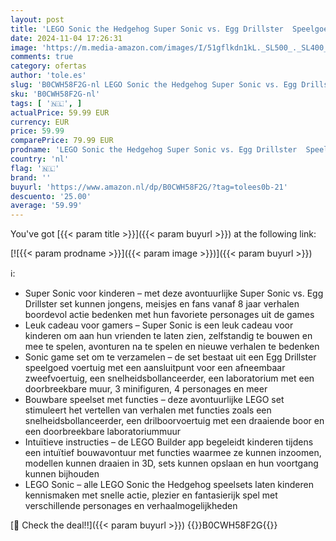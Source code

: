 ```yaml
---
layout: post
title: 'LEGO Sonic the Hedgehog Super Sonic vs. Egg Drillster  Speelgoed voor Kinderen  Avontuurlijk Bouwpakket met Shadow en Dr. Eggman  Rollenspel Cadeau voor Jongens en Meisjes vanaf 8 jaar 76999'
date: 2024-11-04 17:26:31
image: 'https://m.media-amazon.com/images/I/51gflkdn1kL._SL500_._SL400_.jpg'
comments: true
category: ofertas
author: 'tole.es'
slug: 'B0CWH58F2G-nl LEGO Sonic the Hedgehog Super Sonic vs. Egg Drillster...'
sku: 'B0CWH58F2G-nl'
tags: [ '🇳🇱', ]
actualPrice: 59.99 EUR
currency: EUR
price: 59.99
comparePrice: 79.99 EUR
prodname: 'LEGO Sonic the Hedgehog Super Sonic vs. Egg Drillster  Speelgoed voor Kinderen  Avontuurlijk Bouwpakket met Shadow en Dr. Eggman  Rollenspel Cadeau voor Jongens en Meisjes vanaf 8 jaar 76999'
country: 'nl'
flag: '🇳🇱'
brand: ''
buyurl: 'https://www.amazon.nl/dp/B0CWH58F2G/?tag=tolees0b-21'
descuento: '25.00'
average: '59.99'
---
```


You've got [{{< param title >}}]({{< param buyurl >}}) at the following link:

[![{{< param prodname >}}]({{< param image >}})]({{< param buyurl >}})

ℹ️:

- Super Sonic voor kinderen – met deze avontuurlijke Super Sonic vs. Egg Drillster set kunnen jongens, meisjes en fans vanaf 8 jaar verhalen boordevol actie bedenken met hun favoriete personages uit de games
- Leuk cadeau voor gamers – Super Sonic is een leuk cadeau voor kinderen om aan hun vrienden te laten zien, zelfstandig te bouwen en mee te spelen, avonturen na te spelen en nieuwe verhalen te bedenken
- Sonic game set om te verzamelen – de set bestaat uit een Egg Drillster speelgoed voertuig met een aansluitpunt voor een afneembaar zweefvoertuig, een snelheidsbollanceerder, een laboratorium met een doorbreekbare muur, 3 minifiguren, 4 personages en meer
- Bouwbare speelset met functies – deze avontuurlijke LEGO set stimuleert het vertellen van verhalen met functies zoals een snelheidsbollanceerder, een drilboorvoertuig met een draaiende boor en een doorbreekbare laboratoriummuur
- Intuïtieve instructies – de LEGO Builder app begeleidt kinderen tijdens een intuïtief bouwavontuur met functies waarmee ze kunnen inzoomen, modellen kunnen draaien in 3D, sets kunnen opslaan en hun voortgang kunnen bijhouden
- LEGO Sonic – alle LEGO Sonic the Hedgehog speelsets laten kinderen kennismaken met snelle actie, plezier en fantasierijk spel met verschillende personages en verhaalmogelijkheden

[🛒 Check the deal!!]({{< param buyurl >}})
{{<world>}}B0CWH58F2G{{</world>}}
